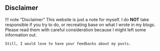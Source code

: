 ## Disclaimer
!!! note "Disclaimer"
    This website is just a note for myself. I do **NOT** take responsible if you try to do, or recreating base on what I wrote in my blogs. Please read them with careful consideration because I might left some information out. 

    Still, I would love to have your feedbacks about my posts.